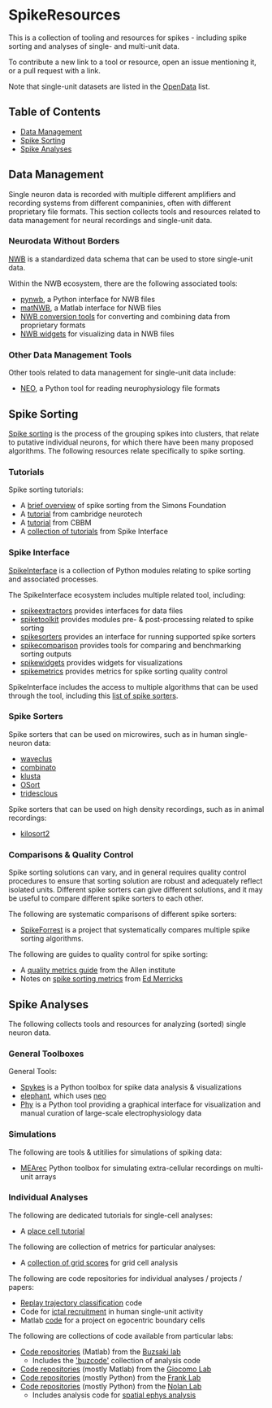 # SpikeResources

This is a collection of tooling and resources for spikes - including spike sorting and analyses of single- and multi-unit data.

To contribute a new link to a tool or resource, open an issue mentioning it, or a pull request with a link.

Note that single-unit datasets are listed in the 
[OpenData](https://github.com/openlists/ElectrophysiologyData) list.

## Table of Contents

- [Data Management](#data-management)
- [Spike Sorting](#spike-sorting)
- [Spike Analyses](#spike-analyses)

## Data Management

Single neuron data is recorded with multiple different amplifiers and recording systems from different companinies, often with different proprietary file formats. This section collects tools and resources related to data management for neural recordings and single-unit data. 

### Neurodata Without Borders

[NWB](https://www.nwb.org/) is a standardized data schema that can be used to store single-unit data. 

Within the NWB ecosystem, there are the following associated tools:
- [pynwb](https://github.com/NeurodataWithoutBorders/pynwb), a Python interface for NWB files
- [matNWB](https://github.com/NeurodataWithoutBorders/matnwb), a Matlab interface for NWB files
- [NWB conversion tools](https://github.com/catalystneuro/nwb-conversion-tools) for converting and combining data from proprietary formats
- [NWB widgets](https://github.com/NeurodataWithoutBorders/nwb-jupyter-widgets) for visualizing data in NWB files

### Other Data Management Tools

Other tools related to data management for single-unit data include:
- [NEO](https://neuralensemble.org/neo/), a Python tool for reading neurophysiology file formats

## Spike Sorting

[Spike sorting](http://www.scholarpedia.org/article/Spike_sorting) is the process of the grouping spikes into clusters, that relate to putative individual neurons, for which there have been many proposed algorithms. The following resources relate specifically to spike sorting.

### Tutorials

Spike sorting tutorials:
- A [brief overview](https://www.simonsfoundation.org/flatiron/center-for-computational-mathematics/image-and-signal-processing/spikeforest/) of spike sorting from the Simons Foundation
- A [tutorial](https://www.cambridgeneurotech.com/webinars/spike-sorting) from cambridge neurotech
- A [tutorial](https://cbmm.mit.edu/learning-hub/tutorials/computational-tutorial/introduction-spike-sorting) from CBBM
- A [collection of tutorials](https://github.com/SpikeInterface/spiketutorials) from Spike Interface

### Spike Interface

[SpikeInterface](https://spikeinterface.readthedocs.io/en/latest/) is a collection of Python modules relating to spike sorting and associated processes.

The SpikeInterface ecosystem includes multiple related tool, including:
- [spikeextractors](https://github.com/SpikeInterface/spikeextractors) provides interfaces for data files
- [spiketoolkit](https://github.com/SpikeInterface/spiketoolkit) provides modules pre- & post-processing related to spike sorting
- [spikesorters](https://github.com/SpikeInterface/spikesorters) provides an interface for running supported spike sorters
- [spikecomparison](https://github.com/SpikeInterface/spikecomparison) provides tools for comparing and benchmarking sorting outputs
- [spikewidgets](https://github.com/SpikeInterface/spikewidgets) provides widgets for visualizations
- [spikemetrics](https://github.com/SpikeInterface/spikemetrics) provides metrics for spike sorting quality control

SpikeInterface includes the access to multiple algorithms that can be used through the tool, including this
[list of spike sorters](https://spikeinterface.readthedocs.io/en/latest/install_sorters.html).

### Spike Sorters

Spike sorters that can be used on microwires, such as in human single-neuron data:
- [waveclus](https://github.com/csn-le/wave_clus)
- [combinato](https://github.com/jniediek/combinato)
- [klusta](https://github.com/kwikteam/klusta)
- [OSort](https://www.urut.ch/new/serendipity/index.php?/pages/osort.html)
- [tridesclous](https://github.com/tridesclous/tridesclous)

Spike sorters that can be used on high density recordings, such as in animal recordings:
- [kilosort2](https://github.com/MouseLand/Kilosort)

### Comparisons & Quality Control

Spike sorting solutions can vary, and in general requires quality control procedures to ensure that sorting solution are robust and adequately reflect isolated units. Different spike sorters can give different solutions, and it may be useful to compare different spike sorters to each other. 

The following are systematic comparisons of different spike sorters:
- [SpikeForrest](https://spikeforest.flatironinstitute.org/) is a project that systematically compares multiple spike sorting algorithms.

The following are guides to quality control for spike sorting:
- A [quality metrics guide](https://allensdk.readthedocs.io/en/latest/_static/examples/nb/ecephys_quality_metrics.html) from the Allen institute
- Notes on [spike sorting metrics](https://edmerix.github.io/SpikeSorting/) from [Ed Merricks](https://edmerix.github.io/)

## Spike Analyses

The following collects tools and resources for analyzing (sorted) single neuron data. 

### General Toolboxes

General Tools:
- [Spykes](https://github.com/KordingLab/spykes) is a Python toolbox for spike data analysis & visualizations
- [elephant](https://github.com/NeuralEnsemble/elephant), which uses [neo](https://github.com/NeuralEnsemble/python-neo)
- [Phy](https://phy.readthedocs.io/en/latest/) is a Python tool providing a graphical interface for visualization and manual curation of large-scale electrophysiology data

### Simulations

The following are tools & utitilies for simulations of spiking data:
- [MEArec](https://github.com/alejoe91/MEArec) Python toolbox for simulating extra-cellular recordings on multi-unit arrays

### Individual Analyses

The following are dedicated tutorials for single-cell analyses:
- A [place cell tutorial](https://github.com/PeyracheLab/Tutorial_HDPlaceCells_Analysis)

The following are collection of metrics for particular analyses:
- A [collection of grid scores](https://github.com/klaragerlei/grid_score) for grid cell analysis

The following are code repositories for individual analyses / projects / papers:
- [Replay trajectory classification](https://github.com/Eden-Kramer-Lab/replay_trajectory_classification) code
- Code for [ictal recruitment](https://github.com/edmerix/Merricks-et-al-JNeurosci-2021) in human single-unit activity
- Matlab [code](https://github.com/NeuroLuke/KunzNeuron2021) for a project on egocentric boundary cells

The following are collections of code available from particular labs:
- [Code repositories](https://github.com/buzsakilab) (Matlab) from the [Buzsaki lab](https://buzsakilab.com/)
    - Includes the ['buzcode'](https://github.com/buzsakilab/buzcode) collection of analysis code
- [Code repositories](https://github.com/GiocomoLab) (mostly Matlab) from the [Giocomo Lab](https://giocomolab.weebly.com/)
- [Code repositories](https://github.com/LorenFrankLab) (mostly Python) from the [Frank Lab](https://franklab.ucsf.edu/)
- [Code repositories](https://github.com/MattNolanLab/) (mostly Python) from the [Nolan Lab](https://nolanlab.mvm.ed.ac.uk/)
    - Includes analysis code for [spatial ephys analysis](https://github.com/MattNolanLab/SpatialEphysAnalysis)
